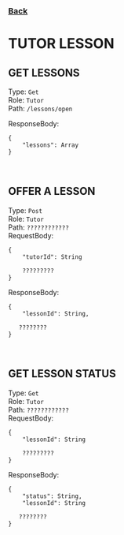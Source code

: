 ### [Back](./Main.md)

# TUTOR LESSON

## **GET LESSONS**

Type: `Get`  
Role: `Tutor`  
Path: `/lessons/open`

ResponseBody:

```
{
    "lessons": Array
}
```
<!-- ResponseBody:

```
{
    "lessons":
    [
        {
            "id": String,
            "subject": String,
            "topic": String,
            "details": String,
            "pictures": Array, // of String
            "language": String,
            "tutorAge":
            {
                min: Number,
                max: Number
            },
            "price":
            {
                min: Number,
                max: Number
            }
        },
        ...
    ],

   ????????
}
``` -->

<br>

## **OFFER A LESSON**

Type: `Post`  
Role: `Tutor`  
Path: `????????????`  
RequestBody:

```
{
    "tutorId": String

    ?????????
}
```

ResponseBody:

```
{
    "lessonId": String,

   ????????
}
```

<br>

## **GET LESSON STATUS**

Type: `Get`  
Role: `Tutor`  
Path: `????????????`  
RequestBody:

```
{
    "lessonId": String

    ?????????
}
```

ResponseBody:

```
{
    "status": String,
    "lessonId": String

   ????????
}
```
